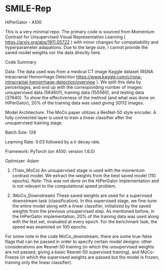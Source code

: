 # SMILE-Rep
HiPerGator - A100 

This is a very minimal repo. The primary code is sourced from Momentum Contrast for Unsupervised Visual Representation Learning ( https://arxiv.org/abs/1911.05722 ) with minor changes for compatiability and hyperparameter adapations. Due to the large size, I cannot provide the saved model weights nor the data directly here. 

Code Summary 
 
Data: The data used was from a medical CT image Kaggle dataset (RSNA Intracranial Hemorrhage Detection https://www.kaggle.com/c/rsna-intracranial-hemorrhage-detection/overview ).  We split this data by percentages, and end up with the corresponding number of images: unsupervised data (564601), training data (150560), and testing data (37640). To show the effectiveness of the method (and what was done on HiPerGator), 20% of the training data was used giving 30112 images. 

Model Architecture: The MoCo paper utilizes a ResNet-50 style encoder. A fully connected layer is used to train a linear classifier after the unsupervised training stage. 

Batch Size: 128 

Learning Rate: 0.03 followed by a lr decay rate. 

Framework: PyTorch (on A100: version 1.6.0) 

Optimizer: Adam 


1) (Train_MoCo) An unsupervised stage is used with the momentum contrast model. We extract the weights from the best saved model (110 epochs). Note: This was not done on the HiPerGator implementation and is not relevant to the computational speed problem. 

2) (MoCo_Downstream) These saved weights are used for a supervised downstream task (classification). In this supervised stage, we fine-tune the entire model along with a linear classifier, initialized by the saved weights from the previous unsupervised step. As mentioned before, in the HiPerGator implementation, 20% of the training data was used along with the test set, evaluated at every epoch. For the benchmark task, the speed was examined on 100 epochs. 

For some note in the code MoCo_downstream, there are some true-false flags that can be passed in order to specify certain model designs: other considerations are Resnet-50 training (in which the unsupervised weights are not passed, giving a basic Resnet-50 supervised training), and MoCo-Freeze (in which the supervised weights are passed but the model is frozen, training only the linear classifier). 





